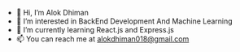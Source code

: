 - 👋 Hi, I’m Alok Dhiman
- 👀 I’m interested in BackEnd Development And Machine Learning
- 🌱 I’m currently learning React.js and Express.js
- 📫 You can reach me at alokdhiman018@gmail.com

<!---
Alok301995/Alok301995 is a ✨ special ✨ repository because its `README.md` (this file) appears on your GitHub profile.
You can click the Preview link to take a look at your changes.
--->
